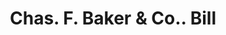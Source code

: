 ---
doi: 10.7916/D8J68TWP
date_other: '1911'
date_other_textual: '1911'
form: printed ephemera
genre:
- Invoices
name:
- Chas. F. Baker & Co.
object_in_context_url: https://biggert.cul.columbia.edu/items/view/ave_biggert_00357
subject_hierarchical_geographic:
- Boston, Massachusetts, United States
subject_name:
- Chas. F. Baker & Co.
title: Chas. F. Baker & Co.. Bill
sort_title: Chas. F. Baker & Co.. Bill
call_number: ave_biggert_00357
coordinates:
- 42.35805555555556,-71.06361111111111
pid: ave_biggert_00357
identifiers: ave_biggert_00357
thumbnail: https://derivativo-1.library.columbia.edu/iiif/2/ldpd:344168/full/!256,256/0/native.jpg
permalink: "/biggert/ave_biggert_00357/"
layout: iiif-image-page
---